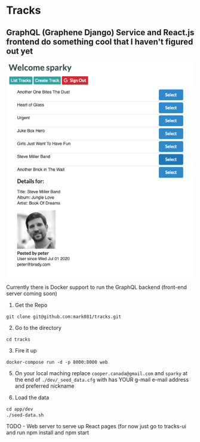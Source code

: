 # Tracks
## GraphQL (Graphene Django) Service and React.js frontend do something cool that I haven't figured out yet

![Logo](/tracks.png)


Currently there is Docker support to run the GraphQL backend (front-end server coming soon)

1. Get the Repo 
```
git clone git@github.com:mark081/tracks.git
```

2. Go to the directory
```
cd tracks
```

3. Fire it up
```
docker-compose run -d -p 8000:8000 web
```

5. On your local maching replace `cooper.canada@gmail.com` and `sparky` at the end of `./dev/_seed_data.cfg` with has YOUR g-mail e-mail address and preferred nickname


6. Load the data

```
cd app/dev
./seed-data.sh
```

TODO - Web server to serve up React pages (for now just go to tracks-ui and run npm install and npm start
